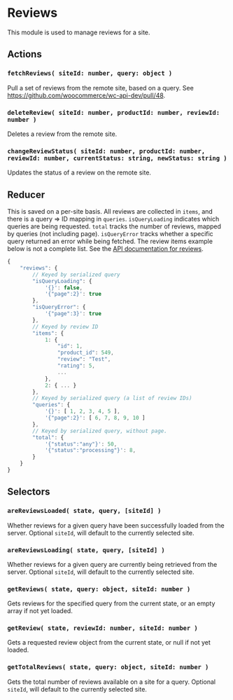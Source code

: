 # Reviews

This module is used to manage reviews for a site.

## Actions

### `fetchReviews( siteId: number, query: object )`

Pull a set of reviews from the remote site, based on a query. See <https://github.com/woocommerce/wc-api-dev/pull/48>.

### `deleteReview( siteId: number, productId: number, reviewId: number )`

Deletes a review from the remote site.

### `changeReviewStatus( siteId: number, productId: number, reviewId: number, currentStatus: string, newStatus: string )`

Updates the status of a review on the remote site.

## Reducer

This is saved on a per-site basis. All reviews are collected in `items`, and there is a query => ID mapping in `queries`. `isQueryLoading` indicates which queries are being requested. `total` tracks the number of reviews, mapped by queries (not including page). `isQueryError` tracks whether a specific query returned an error while being fetched. The review items example below is not a complete list. See the [API documentation for reviews](https://woocommerce.github.io/woocommerce-rest-api-docs/#product-review-properties).

```js
{
	"reviews": {
		// Keyed by serialized query
		"isQueryLoading": {
			'{}': false,
			'{"page":2}': true
		},
		"isQueryError": {
			'{"page":3}': true
		},
		// Keyed by review ID
		"items": {
			1: {
				"id": 1,
				"product_id": 549,
				"review": "Test",
				"rating": 5,
				...
			},
			2: { ... }
		},
		// Keyed by serialized query (a list of review IDs)
		"queries": {
			'{}': [ 1, 2, 3, 4, 5 ],
			'{"page":2}': [ 6, 7, 8, 9, 10 ]
		},
		// Keyed by serialized query, without page.
		"total": {
			'{"status":"any"}': 50,
			'{"status":"processing"}': 8,
		}
	}
}
```

## Selectors

### `areReviewsLoaded( state, query, [siteId] )`

Whether reviews for a given query have been successfully loaded from the server. Optional `siteId`, will default to the currently selected site.

### `areReviewsLoading( state, query, [siteId] )`

Whether reviews for a given query are currently being retrieved from the server. Optional `siteId`, will default to the currently selected site.

### `getReviews( state, query: object, siteId: number )`

Gets reviews for the specified query from the current state, or an empty array if not yet loaded.

### `getReview( state, reviewId: number, siteId: number )`

Gets a requested review object from the current state, or null if not yet loaded.

### `getTotalReviews( state, query: object, siteId: number )`

Gets the total number of reviews available on a site for a query. Optional `siteId`, will default to the currently selected site.
